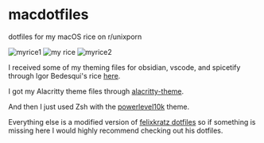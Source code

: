 # macdotfiles
dotfiles for my macOS rice on r/unixporn

![myrice1](https://preview.redd.it/raycast-my-first-rice-on-the-sub-and-its-macos-v0-wnmbhx1ym6ie1.png?width=3024&format=png&auto=webp&s=ec40586b328d346f1806ae3dc84ffbfa6581004b)
![my rice](https://preview.redd.it/raycast-my-first-rice-on-the-sub-and-its-macos-v0-ivrzkw1ym6ie1.png?width=3024&format=png&auto=webp&s=70a39a668b1c0d5168931a8286d3eb5c332a5434)
![myrice2](https://preview.redd.it/raycast-my-first-rice-on-the-sub-and-its-macos-v0-stfmcx1ym6ie1.png?width=3024&format=png&auto=webp&s=c564be7061084660283fa21a6514f0c5659bf116)

I received some of my theming files for obsidian, vscode, and spicetify through Igor Bedesqui's rice [here](https://igorbedesqui.com/writing/macos-rice).

I got my Alacritty theme files through [alacritty-theme](https://github.com/alacritty/alacritty-theme).

And then I just used Zsh with the [powerlevel10k](https://github.com/romkatv/powerlevel10k) theme.

Everything else is a modified version of [felixkratz dotfiles](https://github.com/FelixKratz/dotfiles) so if something is missing here I would highly recommend checking out his dotfiles.
